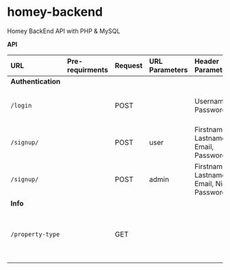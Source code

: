 # homey-backend
Homey BackEnd API with PHP &amp; MySQL

**API**

| URL | Pre-requirments | Request | URL Parameters | Header Parameters | onsuccess | onerror | Description |
| :------------ | :------------ | :------------  | :------------  | :------------  | :------------ | :------------ | :------------ |
| **Authentication** |  |  |   |  |  |  |  |
| `/login` |  | POST | | Username, Password | `data: { login: true, token: GENERATED_TOKEN, message: MESSAGE }` | `data: { login: false, message: MESSAGE}` | Log a user into system |
| `/signup/` |  | POST | user | Firstname, Lastname, Email, Password | `data: { signup: true, message: MESSAGE }` | `data: { signup: false, message: MESSAGE}` | Sign up a User |
| `/signup/` |  | POST | admin | Firstname, Lastname, Email, Nic,  Password | `data: { signup: true, message: MESSAGE }` | `data: { signup: false, message: MESSAGE}` | Sign up an Admin |
| **Info** |  |  |  |  |  |  |
| `/property-type` |  | GET |  |  | `data : array [ { property_type_id : ID, property_type_name : NAME } ] ` | `data : { error : true, message : MESSAGE }` | Get all property types |
|  |  |  |  |  |  |
